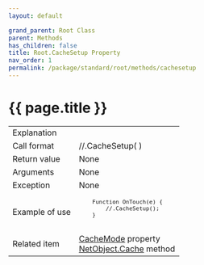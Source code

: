 ```yaml
---
layout: default

grand_parent: Root Class
parent: Methods
has_children: false
title: Root.CacheSetup Property
nav_order: 1
permalink: /package/standard/root/methods/cachesetup
---
```

# {{ page.title }}

<table>
  <tr>
    <td>Explanation</td>
    <td colspan="2"></td>
  </tr>
  <tr>
    <td>Call format</td>
    <td colspan="2">//.CacheSetup( )</td>
  </tr>
  <tr>
    <td>Return value</td>
    <td colspan="2">None</td>
  </tr>  
  <tr>
    <td>Arguments</td>
    <td colspan="2">None</td>
  </tr>
  <tr>
    <td>Exception</td>
    <td colspan="2">None</td>
  </tr>
  <tr>
    <td>Example of use</td>
    <td colspan="2"><code><pre>
    Function OnTouch(e) {
        //.CacheSetup();
    }
    </pre></code></td>
  </tr>
  <tr>
    <td>Related item</td>
    <td colspan="2"><a href="/package/standard/root/properties/cachemode">CacheMode</a> property<br>
    <a href="/package/system/netobject/methods/cache">NetObject.Cache</a> method</td>
  </tr>
</table>



